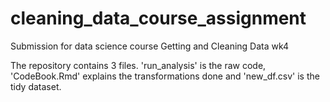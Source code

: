 # cleaning_data_course_assignment
Submission for data science course Getting and Cleaning Data wk4

The repository contains 3 files. 'run_analysis' is the raw code, 'CodeBook.Rmd' explains the transformations done and 'new_df.csv' is the tidy dataset.
